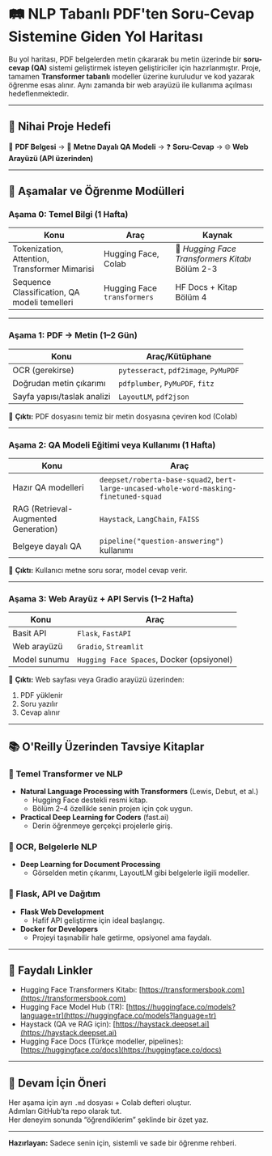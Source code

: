 
# 🛤️ NLP Tabanlı PDF'ten Soru-Cevap Sistemine Giden Yol Haritası

Bu yol haritası, PDF belgelerden metin çıkararak bu metin üzerinde bir **soru-cevap (QA)** sistemi geliştirmek isteyen geliştiriciler için hazırlanmıştır. Proje, tamamen **Transformer tabanlı** modeller üzerine kuruludur ve kod yazarak öğrenme esas alınır. Aynı zamanda bir web arayüzü ile kullanıma açılması hedeflenmektedir.

---

## 🎯 Nihai Proje Hedefi

📄 **PDF Belgesi** → 🧠 **Metne Dayalı QA Modeli** → ❓ **Soru-Cevap** → 🌐 **Web Arayüzü (API üzerinden)**

---

## 🧱 Aşamalar ve Öğrenme Modülleri

### Aşama 0: Temel Bilgi (1 Hafta)

| Konu | Araç | Kaynak |
|------|------|--------|
| Tokenization, Attention, Transformer Mimarisi | Hugging Face, Colab | 📘 *Hugging Face Transformers Kitabı* Bölüm 2-3 |
| Sequence Classification, QA modeli temelleri | Hugging Face `transformers` | HF Docs + Kitap Bölüm 4 |

---

### Aşama 1: PDF → Metin (1–2 Gün)

| Konu | Araç/Kütüphane |
|------|----------------|
| OCR (gerekirse) | `pytesseract`, `pdf2image`, `PyMuPDF` |
| Doğrudan metin çıkarımı | `pdfplumber`, `PyMuPDF`, `fitz` |
| Sayfa yapısı/taslak analizi | `LayoutLM`, `pdf2json` |

📝 **Çıktı:** PDF dosyasını temiz bir metin dosyasına çeviren kod (Colab)

---

### Aşama 2: QA Modeli Eğitimi veya Kullanımı (1 Hafta)

| Konu | Araç |
|------|------|
| Hazır QA modelleri | `deepset/roberta-base-squad2`, `bert-large-uncased-whole-word-masking-finetuned-squad` |
| RAG (Retrieval-Augmented Generation) | `Haystack`, `LangChain`, `FAISS` |
| Belgeye dayalı QA | `pipeline("question-answering")` kullanımı |

📝 **Çıktı:** Kullanıcı metne soru sorar, model cevap verir.

---

### Aşama 3: Web Arayüz + API Servis (1–2 Hafta)

| Konu | Araç |
|------|------|
| Basit API | `Flask`, `FastAPI` |
| Web arayüzü | `Gradio`, `Streamlit` |
| Model sunumu | `Hugging Face Spaces`, Docker (opsiyonel) |

📝 **Çıktı:** Web sayfası veya Gradio arayüzü üzerinden:  
1. PDF yüklenir  
2. Soru yazılır  
3. Cevap alınır

---

## 📚 O'Reilly Üzerinden Tavsiye Kitaplar

### 🔹 Temel Transformer ve NLP
- **Natural Language Processing with Transformers** (Lewis, Debut, et al.)
  - Hugging Face destekli resmi kitap.
  - Bölüm 2–4 özellikle senin projen için çok uygun.
- **Practical Deep Learning for Coders** (fast.ai)  
  - Derin öğrenmeye gerçekçi projelerle giriş.

### 🔹 OCR, Belgelerle NLP
- **Deep Learning for Document Processing**  
  - Görselden metin çıkarımı, LayoutLM gibi belgelerle ilgili modeller.

### 🔹 Flask, API ve Dağıtım
- **Flask Web Development**  
  - Hafif API geliştirme için ideal başlangıç.
- **Docker for Developers**  
  - Projeyi taşınabilir hale getirme, opsiyonel ama faydalı.

---

## 🔗 Faydalı Linkler

- Hugging Face Transformers Kitabı: [https://transformersbook.com](https://transformersbook.com)
- Hugging Face Model Hub (TR): [https://huggingface.co/models?language=tr](https://huggingface.co/models?language=tr)
- Haystack (QA ve RAG için): [https://haystack.deepset.ai](https://haystack.deepset.ai)
- Hugging Face Docs (Türkçe modeller, pipelines): [https://huggingface.co/docs](https://huggingface.co/docs)

---

## 🧭 Devam İçin Öneri

Her aşama için ayrı `.md` dosyası + Colab defteri oluştur.  
Adımları GitHub’ta repo olarak tut.  
Her deneyim sonunda “öğrendiklerim” şeklinde bir özet yaz.

---

**Hazırlayan:** Sadece senin için, sistemli ve sade bir öğrenme rehberi.

